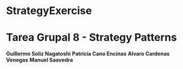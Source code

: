 # StrategyExercise

# Tarea Grupal 8 - Strategy Patterns

**Guillermo Soliz Nagatoshi**
**Patricia Cano Encinas**
**Alvaro Cardenas Venegas**
**Manuel Saavedra**